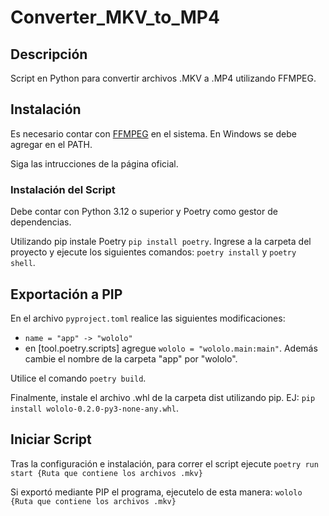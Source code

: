 # Converter_MKV_to_MP4

## Descripción
Script en Python para convertir archivos .MKV a .MP4 utilizando FFMPEG.

## Instalación
Es necesario contar con [FFMPEG](https://ffmpeg.org/download.html) en el sistema. En Windows se debe agregar en el PATH.

Siga las intrucciones de la página oficial.

### Instalación del Script

Debe contar con Python 3.12 o superior y Poetry como gestor de dependencias.

Utilizando pip instale Poetry `pip install poetry`. Ingrese a la carpeta del proyecto y ejecute los siguientes comandos: `poetry install` y `poetry shell`.

## Exportación a PIP

En el archivo `pyproject.toml` realice las siguientes modificaciones:
* `name = "app" -> "wololo"`
*  en [tool.poetry.scripts] agregue `wololo = "wololo.main:main"`. Además cambie el nombre de la carpeta "app" por "wololo".

Utilice el comando `poetry build`.

Finalmente, instale el archivo .whl de la carpeta dist utilizando pip.
EJ: `pip install wololo-0.2.0-py3-none-any.whl`.

## Iniciar Script

Tras la configuración e instalación, para correr el script ejecute `poetry run start {Ruta que contiene los archivos .mkv}`

Si exportó mediante PIP el programa, ejecutelo de esta manera: `wololo {Ruta que contiene los archivos .mkv}`
